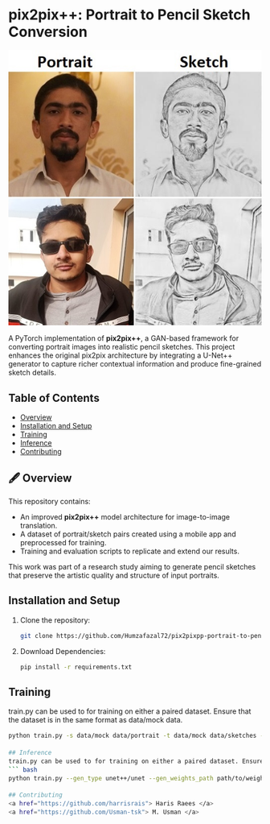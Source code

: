# pix2pix++: Portrait to Pencil Sketch Conversion

<p align="center">
  <img src="example.jpg" alt="Portrait to Pencil Sketch Demo" width="600"/>
</p>

A PyTorch implementation of **pix2pix++**, a GAN-based framework for converting portrait images into realistic pencil sketches. This project enhances the original pix2pix architecture by integrating a U-Net++ generator to capture richer contextual information and produce fine-grained sketch details.

## Table of Contents
- [Overview](#overview)
- [Installation and Setup](#InstallationandSetup)
- [Training](#training)
- [Inference](#inference)
- [Contributing](#Contributing)

## 🖋️ Overview

This repository contains:

- An improved **pix2pix++** model architecture for image-to-image translation.
- A dataset of portrait/sketch pairs created using a mobile app and preprocessed for training.
- Training and evaluation scripts to replicate and extend our results.

This work was part of a research study aiming to generate pencil sketches that preserve the artistic quality and structure of input portraits.

## Installation and Setup
1. Clone the repository:

   ```bash
   git clone https://github.com/Humzafazal72/pix2pixpp-portrait-to-pencil-sketch-conversion.git
   
2. Download Dependencies:
   ```bash
   pip install -r requirements.txt

## Training
train.py can be used to for training on either a paired dataset. Ensure that the dataset is in the same format as data/mock data.
``` bash
python train.py -s data/mock data/portrait -t data/mock data/sketches --gen_type unet++/unet -e 500

## Inference
train.py can be used to for training on either a paired dataset. Ensure that the dataset is in the same format as data/mock data.
``` bash
python train.py --gen_type unet++/unet --gen_weights_path path/to/weights.pth --img_path path/to/img

## Contributing
<a href="https://github.com/harrisrais"> Haris Raees </a>
<a href="https://github.com/Usman-tsk"> M. Usman </a>



